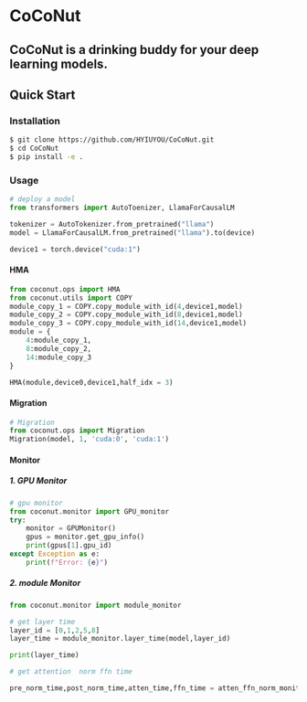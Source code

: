 # CoCoNut
**CoCoNut is a drinking buddy for your deep learning models.**
----------------
## Quick Start

### Installation
```bash
$ git clone https://github.com/HYIUYOU/CoCoNut.git
$ cd CoCoNut
$ pip install -e .
```

### Usage
```python
# deploy a model
from transformers import AutoToenizer, LlamaForCausalLM

tokenizer = AutoTokenizer.from_pretrained("llama")
model = LlamaForCausalLM.from_pretrained("llama").to(device)

device1 = torch.device("cuda:1")
```

#### HMA
```python
from coconut.ops import HMA
from coconut.utils import COPY
module_copy_1 = COPY.copy_module_with_id(4,device1,model)
module_copy_2 = COPY.copy_module_with_id(8,device1,model)
module_copy_3 = COPY.copy_module_with_id(14,device1,model)
module = {
    4:module_copy_1,
    8:module_copy_2,
    14:module_copy_3
}

HMA(module,device0,device1,half_idx = 3)
```

#### Migration
```python
# Migration
from coconut.ops import Migration
Migration(model, 1, 'cuda:0', 'cuda:1')
```

#### Monitor

##### 1. GPU Monitor
```python
# gpu monitor
from coconut.monitor import GPU_monitor
try:
    monitor = GPUMonitor()
    gpus = monitor.get_gpu_info()  
    print(gpus[1].gpu_id)
except Exception as e:
    print(f"Error: {e}")
```

##### 2. module Monitor
```python
from coconut.monitor import module_monitor

# get layer time
layer_id = [0,1,2,5,8]
layer_time = module_monitor.layer_time(model,layer_id)

print(layer_time)

# get attention  norm ffn time

pre_norm_time,post_norm_time,atten_time,ffn_time = atten_ffn_norm_monitor()
```


